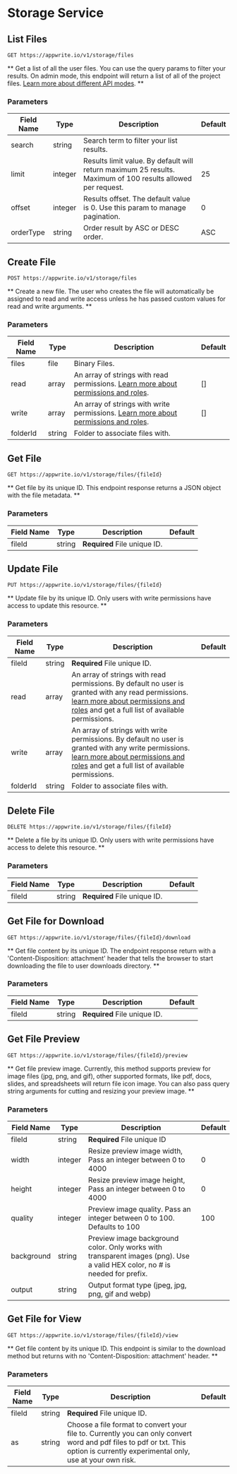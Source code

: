 # Storage Service

## List Files

```http request
GET https://appwrite.io/v1/storage/files
```

** Get a list of all the user files. You can use the query params to filter your results. On admin mode, this endpoint will return a list of all of the project files. [Learn more about different API modes](/docs/modes). **

### Parameters

| Field Name | Type | Description | Default |
| --- | --- | --- | --- |
| search | string | Search term to filter your list results. |  |
| limit | integer | Results limit value. By default will return maximum 25 results. Maximum of 100 results allowed per request. | 25 |
| offset | integer | Results offset. The default value is 0. Use this param to manage pagination. | 0 |
| orderType | string | Order result by ASC or DESC order. | ASC |

## Create File

```http request
POST https://appwrite.io/v1/storage/files
```

** Create a new file. The user who creates the file will automatically be assigned to read and write access unless he has passed custom values for read and write arguments. **

### Parameters

| Field Name | Type | Description | Default |
| --- | --- | --- | --- |
| files | file | Binary Files. |  |
| read | array | An array of strings with read permissions. [Learn more about permissions and roles](/docs/permissions). | [] |
| write | array | An array of strings with write permissions. [Learn more about permissions and roles](/docs/permissions). | [] |
| folderId | string | Folder to associate files with. |  |

## Get File

```http request
GET https://appwrite.io/v1/storage/files/{fileId}
```

** Get file by its unique ID. This endpoint response returns a JSON object with the file metadata. **

### Parameters

| Field Name | Type | Description | Default |
| --- | --- | --- | --- |
| fileId | string | **Required** File unique ID. |  |

## Update File

```http request
PUT https://appwrite.io/v1/storage/files/{fileId}
```

** Update file by its unique ID. Only users with write permissions have access to update this resource. **

### Parameters

| Field Name | Type | Description | Default |
| --- | --- | --- | --- |
| fileId | string | **Required** File unique ID. |  |
| read | array | An array of strings with read permissions. By default no user is granted with any read permissions. [learn more about permissions and roles](/docs/permissions) and get a full list of available permissions. |  |
| write | array | An array of strings with write permissions. By default no user is granted with any write permissions. [learn more about permissions and roles](/docs/permissions) and get a full list of available permissions. |  |
| folderId | string | Folder to associate files with. |  |

## Delete File

```http request
DELETE https://appwrite.io/v1/storage/files/{fileId}
```

** Delete a file by its unique ID. Only users with write permissions have access to delete this resource. **

### Parameters

| Field Name | Type | Description | Default |
| --- | --- | --- | --- |
| fileId | string | **Required** File unique ID. |  |

## Get File for Download

```http request
GET https://appwrite.io/v1/storage/files/{fileId}/download
```

** Get file content by its unique ID. The endpoint response return with a &#039;Content-Disposition: attachment&#039; header that tells the browser to start downloading the file to user downloads directory. **

### Parameters

| Field Name | Type | Description | Default |
| --- | --- | --- | --- |
| fileId | string | **Required** File unique ID. |  |

## Get File Preview

```http request
GET https://appwrite.io/v1/storage/files/{fileId}/preview
```

** Get file preview image. Currently, this method supports preview for image files (jpg, png, and gif), other supported formats, like pdf, docs, slides, and spreadsheets will return file icon image. You can also pass query string arguments for cutting and resizing your preview image. **

### Parameters

| Field Name | Type | Description | Default |
| --- | --- | --- | --- |
| fileId | string | **Required** File unique ID |  |
| width | integer | Resize preview image width, Pass an integer between 0 to 4000 | 0 |
| height | integer | Resize preview image height, Pass an integer between 0 to 4000 | 0 |
| quality | integer | Preview image quality. Pass an integer between 0 to 100. Defaults to 100 | 100 |
| background | string | Preview image background color. Only works with transparent images (png). Use a valid HEX color, no # is needed for prefix. |  |
| output | string | Output format type (jpeg, jpg, png, gif and webp) |  |

## Get File for View

```http request
GET https://appwrite.io/v1/storage/files/{fileId}/view
```

** Get file content by its unique ID. This endpoint is similar to the download method but returns with no  &#039;Content-Disposition: attachment&#039; header. **

### Parameters

| Field Name | Type | Description | Default |
| --- | --- | --- | --- |
| fileId | string | **Required** File unique ID. |  |
| as | string | Choose a file format to convert your file to. Currently you can only convert word and pdf files to pdf or txt. This option is currently experimental only, use at your own risk. |  |

